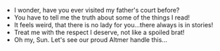- I wonder, have you ever visited my father's court before?
- You have to tell me the truth about some of the things I read!
- It feels weird, that there is no lady for you...there always is in stories!
- Treat me with the respect I deserve, not like a spoiled brat!
- Oh my, Sun. Let's see our proud Altmer handle this...
